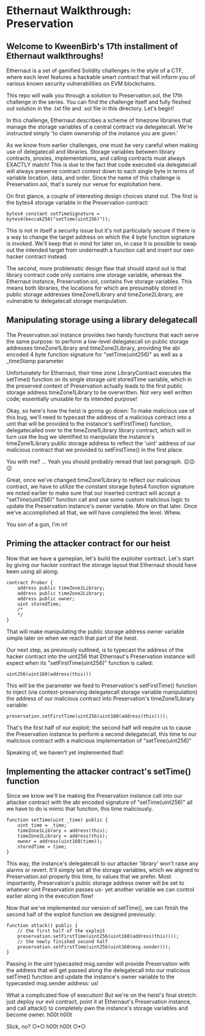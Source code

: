 # Ethernaut Walkthrough: Preservation
## Welcome to KweenBirb's 17th installment of Ethernaut walkthroughs! 

Ethernaut is a set of gamified Solidity challenges in the style of a CTF, where each level features a hackable smart contract that will inform you of various known security vulnerabilities on EVM blockchains.

This repo will walk you through a solution to Preservation.sol, the 17th challenge in the series. You can find the challenge itself and fully fleshed out solution in the .txt file and .sol file in this directory. Let's begin!

In this challenge, Ethernaut describes a scheme of timezone libraries that manage the storage variables of a central contract via delegatecall. We're instructed simply 'to claim ownership of the instance you are given.'

As we know from earlier challenges, one must be very careful when making use of delegatecall and libraries. Storage variables between library contracts, proxies, implementations, and calling contracts must always EXACTLY match! This is due to the fact that code executed via delegatecall will always preserve contract context down to each single byte in terms of variable location, data, and order. Since the name of this challenge is Preservation.sol, that's surely our venue for exploitation here.

On first glance, a couple of interesting design choices stand out. The first is the bytes4 storage variable in the Preservation contract:

```
bytes4 constant setTimeSignature = bytes4(keccak256("setTime(uint256)"));
```

This is not in itself a security issue but it's not particularly secure if there is a way to change the target address on which the 4 byte function signature is invoked. We'll keep that in mind for later on, in case it is possible to swap out the intended target from underneath a function call and insert our own hacker contract instead.

The second, more problematic design flaw that should stand out is that library contract code only contains one storage variable, whereas the Ethernaut instance, Preservation.sol, contains five storage variables. This means both libraries, the locations for which are presumably stored in public storage addresses timeZone1Library and timeZone2Library, are vulnerable to delegatecall storage manipulation.

## Manipulating storage using a library delegatecall

The Preservation.sol instance provides two handy functions that each serve the same purpose: to perform a low-level delegatecall on public storage addresses timeZone1Library and timeZone2Library, providing the abi encoded 4 byte function signature for "setTime(uint256)" as well as a _timeStamp parameter.

Unfortunately for Ethernaut, their time zone LibraryContract executes the setTime() function on its single storage uint storedTime variable, which in the preserved context of Preservation actually leads to the first public storage address timeZone1Library to be overwritten. Not very well written code; essentially unusable for its intended purpose!

Okay, so here's how the heist is gonna go down:
To make malicious use of this bug, we'll need to typecast the address of a malicious contract into a uint that will be provided to the instance's setFirstTime() function, delegatecalled over to the timeZone1Library library contract, which will in turn use the bug we identified to manipulate the instance's timeZone1Library public storage address to reflect the 'uint' address of our malicious contract that we provided to setFirstTime() in the first place. 

You with me? ... Yeah you should probably reread that last paragraph. 😉😉😉

Great, once we've changed timeZone1Library to reflect our malicious contract, we have to utilize the constant storage bytes4 function signature we noted earlier to make sure that our inserted contract will accept a "setTime(uint256)" function call and use some custom malicious logic to update the Preservation instance's owner variable. More on that later. Once we've accomplished all that, we will have completed the level. Whew.

You son of a gun, I'm in!

## Priming the attacker contract for our heist

Now that we have a gameplan, let's build the exploiter contract. Let's start by giving our hacker contract the storage layout that Ethernaut should have been using all along:

```
contract Prober {
    address public timeZone1Library;
    address public timeZone2Library;
    address public owner; 
    uint storedTime;
    /*
    */
}
```

That will make manipulating the public storage address owner variable simple later on when we reach that part of the heist.

Our next step, as previously outlined, is to typecast the address of the hacker contract into the uint256 that Ethernaut's Preservation instance will expect when its "setFirstTime(uint256)" function is called:

```uint256(uint160(address(this)))```

This will be the parameter we feed to Preservation's setFirstTime() function to inject (via context-preserving delegatecall storage variable manipulation) the address of our malicious contract into Preservation's timeZone1Library variable:

```preservation.setFirstTime(uint256(uint160(address(this))));```

That's the first half of our exploit; the second half will require us to cause the Preservation instance to perform a second delegatecall, this time to our malicious contract with a malicious implementation of "setTime(uint256)"

Speaking of, we haven't yet implemented that!

## Implementing the attacker contract's setTime() function

Since we know we'll be making the Preservation instance call into our attacker contract with the abi encoded signature of "setTime(uint256)" all we have to do is mimic that function, this time maliciously.

```
function setTime(uint _time) public {
    uint time = _time;
    timeZone1Library = address(this);
    timeZone2Library = address(this);
    owner = address(uint160(time));
    storedTime = time;
}
```

This way, the instance's delegatecall to our attacker 'library' won't raise any alarms or revert. It'll simply set all the storage variables, which we aligned to Preservation.sol properly this time, to values that we prefer. Most importantly, Preservation's public storage address owner will be set to whatever uint Preservation passes us- yet another variable we can control earlier along in the execution flow!

Now that we've implemented our version of setTime(), we can finish the second half of the exploit function we designed previously:

```
function attack() public {
    // the first half of the exploit
    preservation.setFirstTime(uint256(uint160(address(this))));
    // the newly finished second half
    preservation.setFirstTime(uint256(uint160(msg.sender)));
}
```

Passing in the uint typecasted msg.sender will provide Preservation with the address that will get passed along the delegatecall into our malicious setTime() function and update the instance's owner variable to the typecasted msg.sender address: us!

What a complicated flow of execution! But we're on the heist's final stretch: just deploy our evil contract, point it at Ethernaut's Preservation instance, and call attack() to completely pwn the instance's storage variables and become owner. h00t h00t

Slick, no?
○•○ h00t h00t ○•○